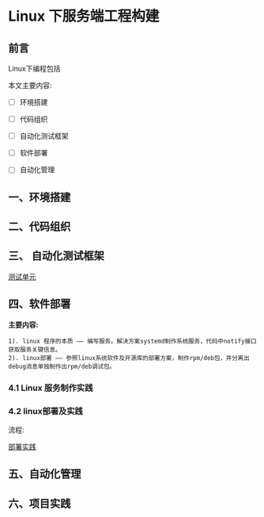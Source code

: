 
# Linux 下服务端工程构建

## 前言
Linux下编程包括

本文主要内容:
- [ ] 环境搭建
- [ ] 代码组织
- [ ] 自动化测试框架
- [ ] 软件部署
- [ ] 自动化管理


## 一、环境搭建

## 二、代码组织

## 三、 自动化测试框架
[测试单元](http://www.ibm.com/developerworks/cn/linux/l-cn-cppunittest/)

## 四、软件部署
**主要内容:**
    
    1). linux 程序的本质 —— 编写服务。解决方案systemd制作系统服务，代码中notify接口获取服务关键信息。
    2). linux部署 —— 参照linux系统软件及开源库的部署方案，制作rpm/deb包，并分离出debug消息单独制作出rpm/deb调试包。
### 4.1 Linux 服务制作实践
### 4.2 linux部署及实践
流程:

[部署实践](https://github.com/echopairs/how-to-build-toolchain)

## 五、自动化管理

## 六、项目实践



